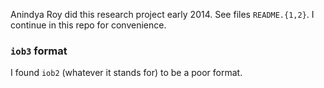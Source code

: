 Anindya Roy did this research project early 2014. See files `README.{1,2}`. I
continue in this repo for convenience.

### `iob3` format

I found `iob2` (whatever it stands for) to be a poor format.
